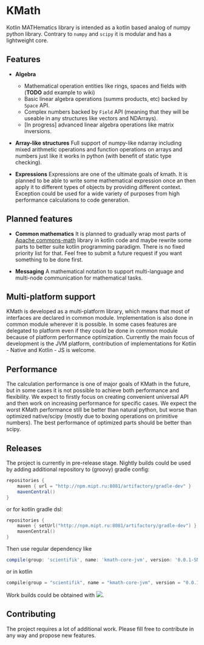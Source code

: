 # KMath
Kotlin MATHematics library is intended as a kotlin based analog of numpy python library. Contrary to `numpy`
and `scipy` it is modular and has a lightweight core.

## Features

* **Algebra**
    * Mathematical operation entities like rings, spaces and fields with (**TODO** add example to wiki) 
    * Basic linear algebra operations (summs products, etc) backed by `Space` API.
    * Complex numbers backed by `Field` API (meaning that they will be useable in any structures like vectors and NDArrays).
    * [In progress] advanced linear algebra operations like matrix inversions.
* **Array-like structures** Full support of numpy-like ndarray including mixed arithmetic operations and function operations
on arrays and numbers just like it works in python (with benefit of static type checking).

* **Expressions** Expressions are one of the ultimate goals of kmath. It is planned to be able to write some mathematical
expression once an then apply it to different types of objects by providing different context. Exception could be used
for a wide variety of purposes from high performance calculations to code generation.

## Planned features

* **Common mathematics** It is planned to gradually wrap most parts of [Apache commons-math](http://commons.apache.org/proper/commons-math/) 
library in kotlin code and maybe rewrite some parts to better suite kotlin programming paradigm. There is no fixed priority list for that. Feel free
to submit a future request if you want something to be done first.

* **Messaging** A mathematical notation to support multi-language and multi-node communication for mathematical tasks.

## Multi-platform support
KMath is developed as a multi-platform library, which means that most of interfaces are declared in common module.
Implementation is also done in common module wherever it is possible. In some cases features are delegated to 
platform even if they could be done in common module because of platform performance optimization. 
Currently the main focus of development is the JVM platform, contribution of implementations for Kotlin - Native and
Kotlin - JS is welcome. 

## Performance
The calculation performance is one of major goals of KMath in the future, but in some cases it is not possible to achieve 
both performance and flexibility. We expect to firstly focus on creating convenient universal API and then work on 
increasing performance for specific cases. We expect the worst KMath performance still be better than natural python,
but worse than optimized native/scipy (mostly due to boxing operations on primitive numbers). The best performance 
of optimized parts should be better than scipy.

## Releases

The project is currently in pre-release stage. Nightly builds could be used by adding additional repository to (groovy) gradle config:
```groovy
repositories {
    maven { url = "http://npm.mipt.ru:8081/artifactory/gradle-dev" }
    mavenCentral()
} 
```
or for kotlin gradle dsl:

```kotlin
repositories {
    maven { setUrl("http://npm.mipt.ru:8081/artifactory/gradle-dev") }
    mavenCentral()
} 
```

Then use regular dependency like
```groovy
compile(group: 'scientifik', name: 'kmath-core-jvm', version: '0.0.1-SNAPSHOT')
```
or in kotlin
```kotlin
compile(group = "scientifik", name = "kmath-core-jvm", version = "0.0.1-SNAPSHOT")
```

Work builds could be obtained with [![](https://jitpack.io/v/altavir/kmath.svg)](https://jitpack.io/#altavir/kmath). 

## Contributing
The project requires a lot of additional work. Please fill free to contribute in any way and propose new features.
